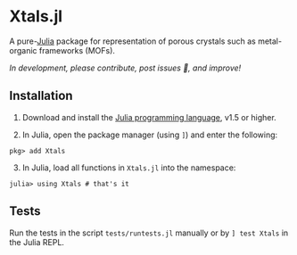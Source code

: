 # Xtals.jl

A pure-[Julia](https://julialang.org/) package for representation of porous
crystals such as metal-organic frameworks (MOFs).

*In development, please contribute, post issues 🐛, and improve!*

## Installation

1. Download and install the [Julia programming language](https://julialang.org/),
 v1.5 or higher.

2. In Julia, open the package manager (using `]`) and enter the following:

```
pkg> add Xtals
```

3. In Julia, load all functions in `Xtals.jl` into the namespace:

```
julia> using Xtals # that's it
```

## Tests
Run the tests in the script `tests/runtests.jl` manually or by `] test Xtals` in
the Julia REPL.
